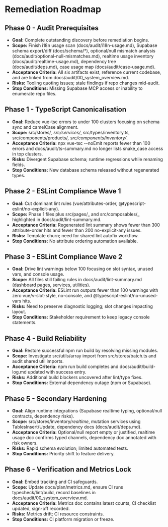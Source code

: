 # Remediation Roadmap

## Phase 0 - Audit Prerequisites

- **Goal:** Complete outstanding discovery before remediation begins.
- **Scope:** Finish i18n usage scan (docs/audit/i18n-usage.md), Supabase schema export/diff
  (docs/schema/\*), optional/null mismatch analysis (docs/audit/optional-null-mismatches.md),
  realtime usage inventory (docs/audit/realtime-usage.md), dependency tree (docs/audit/deps.md),
  case usage map (docs/audit/case-usage.md).
- **Acceptance Criteria:** All six artifacts exist, reference current codebase, and are linked from
  docs/audit/00_system_overview.md.
- **Risks:** Tooling quoting issues; stale findings if repo changes mid-audit.
- **Stop Conditions:** Missing Supabase MCP access or inability to enumerate repo files.

## Phase 1 - TypeScript Canonicalisation

- **Goal:** Reduce vue-tsc errors to under 100 clusters focusing on schema sync and camelCase
  alignment.
- **Scope:** src/stores/_, src/services/_, src/types/inventory.ts, src/components/products/_,
  src/components/inventory/_.
- **Acceptance Criteria:** npx vue-tsc --noEmit reports fewer than 100 errors and
  docs/audit/ts-summary.md no longer lists snake_case access in top clusters.
- **Risks:** Divergent Supabase schema; runtime regressions while renaming fields.
- **Stop Conditions:** New database schema released without regenerated types.

## Phase 2 - ESLint Compliance Wave 1

- **Goal:** Cut dominant lint rules (vue/attributes-order, @typescript-eslint/no-explicit-any).
- **Scope:** Phase 1 files plus src/pages/_ and src/composables/_ highlighted in
  docs/audit/lint-summary.md.
- **Acceptance Criteria:** Regenerated lint summary shows fewer than 300 attribute-order hits and
  fewer than 200 no-explicit-any issues.
- **Risks:** Template churn; need for shared lint autofix workflow.
- **Stop Conditions:** No attribute ordering automation available.

## Phase 3 - ESLint Compliance Wave 2

- **Goal:** Drive lint warnings below 100 focusing on slot syntax, unused vars, and console usage.
- **Scope:** All files still failing rules in docs/audit/lint-summary.md (dashboard pages, services,
  utilities).
- **Acceptance Criteria:** ESLint run outputs fewer than 100 warnings with zero vue/v-slot-style,
  no-console, and @typescript-eslint/no-unused-vars hits.
- **Risks:** Need to preserve diagnostic logging; slot changes impacting layout.
- **Stop Conditions:** Stakeholder requirement to keep legacy console statements.

## Phase 4 - Build Reliability

- **Goal:** Restore successful npm run build by resolving missing modules.
- **Scope:** Investigate src/utils/array import from src/stores/batch.ts and audit shared util
  imports.
- **Acceptance Criteria:** npm run build completes and docs/audit/build-log.md updated with success
  entry.
- **Risks:** Additional build blockers uncovered after lint/type fixes.
- **Stop Conditions:** External dependency outage (npm or Supabase).

## Phase 5 - Secondary Hardening

- **Goal:** Align runtime integrations (Supabase realtime typing, optional/null contracts,
  dependency risks).
- **Scope:** src/stores/inventory/_realtime_, mutation services using TablesInsert/Update,
  dependency docs (docs/audit/deps.md).
- **Acceptance Criteria:** Optional/null report empty or justified, realtime usage doc confirms
  typed channels, dependency doc annotated with risk owners.
- **Risks:** Rapid schema evolution; limited automated tests.
- **Stop Conditions:** Priority shift to feature delivery.

## Phase 6 - Verification and Metrics Lock

- **Goal:** Embed tracking and CI safeguards.
- **Scope:** Update docs/plan/metrics.md, ensure CI runs typecheck/lint/build, record baselines in
  docs/audit/00_system_overview.md.
- **Acceptance Criteria:** Metrics doc contains latest counts, CI checklist updated, sign-off
  recorded.
- **Risks:** Metrics drift; CI resource constraints.
- **Stop Conditions:** CI platform migration or freeze.
